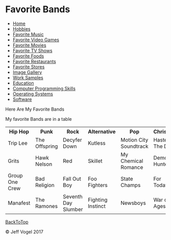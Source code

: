 <body onload="FavoriteBandsProcess()">
		<div id = "header">
			<h1>Favorite Bands</h1>
		</div>
		<div class="nav">
			<ul>
				<li><a href="Website About Me - Main - mobile.md">Home</a></li>
				<li><a href="Website About Me - Hobbies - mobile.md">Hobbies</a></li>
				<li><a href="Website About Me - Favorite Music - mobile.md">Favorite Music</a></li>
				<li><a href="Website About Me - Favorite Video Games - mobile.md">Favorite Video Games</a></li>
				<li><a href="Website About Me - Favorite Movies - mobile.md">Favorite Movies</a></li>
				<li><a href="Website About Me - Favorite TV Shows - mobile.md">Favorite TV Shows</a></li>
				<li><a href="Website About Me - Favorite Foods - mobile.md">Favorite Foods</a></li>
				<li><a href="Website About Me - Favorite Restaurants - mobile.md">Favorite Restaurants</a></li>
				<li><a href="Website About Me - Favorite Stores - mobile.md">Favorite Stores</a></li>
				<li><a href="Website About Me - Image Gallery - mobile.md">Image Gallery</a></li>
				<li><a href="Website About Me - Work Samples - mobile.md">Work Samples</a></li>
				<li><a href="Website About Me - Education - mobile.md">Education</a></li>
				<li><a href="Website About Me - Computer Programming Skills - mobile.md">Computer Programming Skills</a></li>
				<li><a href="Website About Me - Operating Systems.md">Operating Systems</a></li>
				<li><a href="Website About Me - Software.md">Software</a></li>
			</ul>
		</div>
		<div id = "content">
			<p>Here Are My Favorite Bands</p>
			<p>My favorite Bands are in a table</p>
			<div id = "myFavoriteBandsDivElement">
				<table>
					<tr>
						<th>Hip Hop</th>
						<th>Punk</th>
						<th>Rock</th>
						<th>Alternative</th>
						<th>Pop</th>
						<th>Christian</th>
					</tr>
					<tr>
						<td>Trip Lee</td>
						<td>The Offspring</td>
						<td>Decyfer Down</td>
						<td>Kutless</td>
						<td>Motion City Soundtrack</td>
						<td>Haste The Day</td>
					</tr>
					<tr>
						<td>Grits</td>
						<td>Hawk Nelson</td>
						<td>Red</td>
						<td>Skillet</td>
						<td>My Chemical Romance</td>
						<td>Demon Hunter</td>
					</tr>
					<tr>
						<td>Group One Crew</td>
						<td>Bad Religion</td>
						<td>Fall Out Boy</td>
						<td>Foo Fighters</td>
						<td>State Champs</td>
						<td>For Today</td>
					</tr>
					<tr>
						<td>Manafest</td>
						<td>The Ramones</td>
						<td>Seventh Day Slumber</td>
						<td>Fighting Instinct</td>
						<td>Newsboys</td>
						<td>War of Ages</td>
					</tr>
				</table>
			</div>
		</div>
		<div id = "backToTop">
			<a href = "Website About Me - Mobile/Website About Me - Favorite Bands - mobile.html">BackToTop</a>
		</div>
		<div id = "footer">
			<p>&copy; Jeff Vogel 2017</p>
		</div>
	</body>
